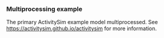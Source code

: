 
### Multiprocessing example

The primary ActivitySim example model multiprocessed.  See https://activitysim.github.io/activitysim for more information.